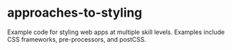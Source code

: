 # approaches-to-styling
Example code for styling web apps at multiple skill levels. Examples include CSS frameworks, pre-processors, and postCSS.
